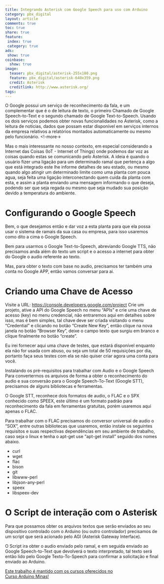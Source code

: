 ```yaml
---
title: Integrando Asterisk com Google Speech para uso com Arduino
category: pbx_digital
layout: article
comments: true
toc: true
share: true
feature:
 index: true
 category: true
ads: 
 show: true
coinbase:
  show: true
image:
  teaser: pbx_digital/asterisk-255x180.png
  feature: pbx_digital/asterisk-640x359.png
  credit: Asterisk
  creditlink: http://www.asterisk.org/
tags:
---
```

O Google possui um serviço de reconhecimento da fala, e um complementar que é o de leitura de texto, o primeiro Chamado de Google Speech-to-Text e o segundo chamado de Google Text-to-Speech. Usando os dois serviços podemos obter novas funcionalidades no Asterisk, como a leitura de noticias, dados que possam estar disponível em serviços internos da empresa relativos a relatórios montados automaticamente ou mesmo pelo funcionário.
<!-more->

Mas o mais interessante no nosso contexto, em especial considerando a Internet das Coisas (IoT - Internet of Things) onde podemos dar voz as coisas quando estas se comunicando pelo Asterisk. A ideia é quando o usuário fizer uma ligação para um determinado ramal que pertença a algo que está integrado este lhe informe detalhes de seu estado, ou mesmo quando algo atingir um determinado limite como uma planta com pouca agua, seja feita uma ligação interconectando quem cuida da planta com esta, e assim a planta enviando uma mensagem informando o que deseja, podendo ser que seja regada ou mesmo que seja mudado sua posição devido a temperatura do ambiente.

# Configurando o Google Speech
Bem, o que desejamos então e dar voz a esta planta para que ela possa usar o sistema de ramais da sua casa ou empresa, para isso usaremos como dito a cima o Google Speech.

Bem para usarmos o Google Text-to-Speech, abreviando Google TTS, não precisamos anda além do texto um script e o acesso a internet para obter do Google o audio referente ao texto.

Mas, para obter o texto com base no audio, precisamos ter também uma conta no Google APP, então vamos conversar para ai.

# Criando uma Chave de Acesso
Visite a URL: https://console.developers.google.com/project
Crie um projeto, ative a API do Google Speech no menu “APIs” e crie uma chave de acesso (key) no menu credencial, não entraremos aqui em detalhes sobre isso, mas é bem simples, tal chave deve ser criada visitando o menu “Credential” e clicando no botão “Create New Key”, então clique na nova janela no botão “Browser Key”, deixe o campo texto que surgiu em branco e clique finalmente no botão “create”.

Eu irei fornecer aqui uma chave de testes, que estará disponível enquanto ela não for usada com abuso, ou seja um total de 50 requisições por dia, portanto faça seus testes com ela se não quiser criar agora uma conta para você.

Instalando os pré-requisitos para trabalhar com Audio e o Google Speech
Para convertermos os arquivos de forma a obter o reconhecimento do audio e sua conversão para o Google Speech-To-Text (Google STT), precisamos de alguns bibliotecas e ferramentas.

O Google STT, reconhece dois formatos de audio, o FLAC e o SPX conhecido como SPEEX, este último é um formato padrão para reconhecimento da fala em ferramentas gratuitas, porém usaremos aqui apenas o FLAC.

Para trabalhar com o FLAC precisamos do conversor universal de audio o “SOX”,  entre outras bibliotecas que usaremos, então instale os seguintes requisitos e suas respectivas dependências em seu ambiente de trabalho, caso seja o linux e tenha o apt-get use “apt-get install” seguido dos nomes abaixo.

 * curl
 * wget
 * flac
 * bison
 * git
 * libwww-perl
 * libjson-any-perl
 * speex
 * libspeex-dev

# O Script de interação com o Asterisk
Para que possamos obter os arquivos textos que serão enviados ao seu dispositivo controlado com o Arduino (ou outro controlador) precisamos de um script que será acionado pelo AGI (Asterisk Gateway Interface).

O Script ira obter o audio enviado pelo ramal, e em seguida enviado ao Google Speech-to-Text que devolverá o texto interpretado, tal texto será então lido pelo Google Texto-To-Speech para confirmar a solicitação e final enviado ao Arduino.

<a href="/cursoarduino/" class="btn-success">Este trabalho é mantido com os cursos oferecidos no <br />
Curso Arduino Minas!</a>
